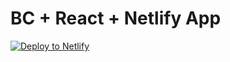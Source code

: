 # BC + React + Netlify App

<a href="https://app.netlify.com/start/deploy?repository=https://github.com/katiehoesley/bc-netlify-demo#REACT_APP_HOME_CATEGORIES_IDS=18,19&BIGCOMMERCE_CHANNEL_ID=593155&BIGCOMMERCE_STOREFRONT_API_URL=https://store-xs0ffdia6b.mybigcommerce.com/graphql&BIGCOMMERCE_STORE_API_CLIENT_ID=cv5o85n4nfqxks389988ohi6vo6awhy&BIGCOMMERCE_STORE_API_TOKEN=egs4amrk4mdrwsm7ds7tsc8soklu0hy&BIGCOMMERCE_STORE_API_URL=https://api.bigcommerce.com/stores/xs0ffdia6b&BIGCOMMERCE_STORE_HASH=xs0ffdia6b&SECRET_COOKIE_PASSWORD=bcisawesomebcisawesomebcisawesome&BIGCOMMERCE_STOREFRONT_API_TOKEN=eyJ0eXAiOiJKV1QiLCJhbGciOiJFUzI1NiJ9.eyJjaWQiOjEsImNvcnMiOlsiaHR0cDovL2xvY2FsaG9zdDozMDMwIl0sImVhdCI6MTY4MzY0NzU1NCwiaWF0IjoxNjUyMTExNTU3LCJpc3MiOiJCQyIsInNpZCI6MTAwMTAwNDUwNywic3ViIjoic3dtbnAwbDA5NW43ZHJ0ZnJxZnQxcWpmY3dmZnFldiIsInN1Yl90eXBlIjoyLCJ0b2tlbl90eXBlIjoxfQ._jcAmEg8DbHp_D-27_z7IbzT20H63VGzdOUCK3noNCQhKh1NX3R9Dxgxa8hgykwBfqN7HhpYW9TiXgg5ZJKqaw">
  <img src="https://www.netlify.com/img/deploy/button.svg" alt="Deploy to Netlify"
></a>
